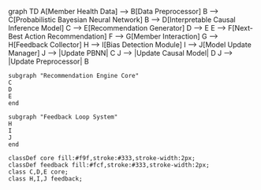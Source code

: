 graph TD
    A[Member Health Data] --> B[Data Preprocessor]
    B --> C[Probabilistic Bayesian Neural Network]
    B --> D[Interpretable Causal Inference Model]
    C --> E[Recommendation Generator]
    D --> E
    E --> F[Next-Best Action Recommendation]
    F --> G[Member Interaction]
    G --> H[Feedback Collector]
    H --> I[Bias Detection Module]
    I --> J[Model Update Manager]
    J --> |Update PBNN| C
    J --> |Update Causal Model| D
    J --> |Update Preprocessor| B

    subgraph "Recommendation Engine Core"
    C
    D
    E
    end

    subgraph "Feedback Loop System"
    H
    I
    J
    end

    classDef core fill:#f9f,stroke:#333,stroke-width:2px;
    classDef feedback fill:#fcf,stroke:#333,stroke-width:2px;
    class C,D,E core;
    class H,I,J feedback;
